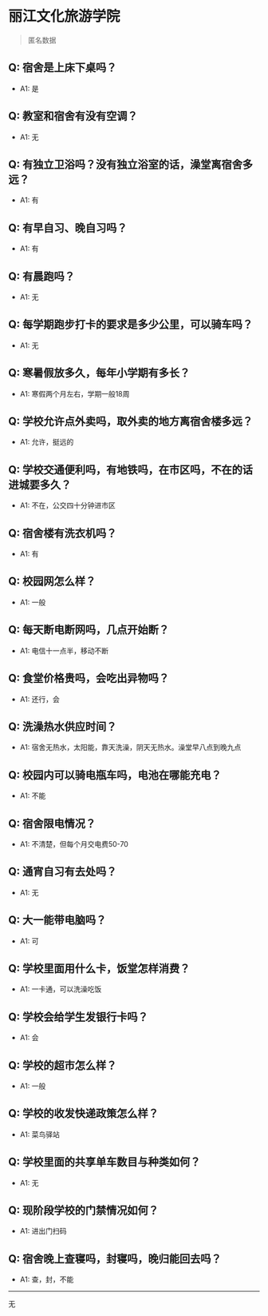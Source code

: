 # 丽江文化旅游学院
> 匿名数据
## Q: 宿舍是上床下桌吗？
- A1: 是
## Q: 教室和宿舍有没有空调？
- A1: 无
## Q: 有独立卫浴吗？没有独立浴室的话，澡堂离宿舍多远？
- A1: 有
## Q: 有早自习、晚自习吗？
- A1: 有
## Q: 有晨跑吗？
- A1: 无
## Q: 每学期跑步打卡的要求是多少公里，可以骑车吗？
- A1: 无
## Q: 寒暑假放多久，每年小学期有多长？
- A1: 寒假两个月左右，学期一般18周
## Q: 学校允许点外卖吗，取外卖的地方离宿舍楼多远？
- A1: 允许，挺远的
## Q: 学校交通便利吗，有地铁吗，在市区吗，不在的话进城要多久？
- A1: 不在，公交四十分钟进市区
## Q: 宿舍楼有洗衣机吗？
- A1: 有
## Q: 校园网怎么样？
- A1: 一般
## Q: 每天断电断网吗，几点开始断？
- A1: 电信十一点半，移动不断
## Q: 食堂价格贵吗，会吃出异物吗？
- A1: 还行，会
## Q: 洗澡热水供应时间？
- A1: 宿舍无热水，太阳能，靠天洗澡，阴天无热水。澡堂早八点到晚九点
## Q: 校园内可以骑电瓶车吗，电池在哪能充电？
- A1: 不能
## Q: 宿舍限电情况？
- A1: 不清楚，但每个月交电费50-70
## Q: 通宵自习有去处吗？
- A1: 无
## Q: 大一能带电脑吗？
- A1: 可
## Q: 学校里面用什么卡，饭堂怎样消费？
- A1: 一卡通，可以洗澡吃饭
## Q: 学校会给学生发银行卡吗？
- A1: 会
## Q: 学校的超市怎么样？
- A1: 一般
## Q: 学校的收发快递政策怎么样？
- A1: 菜鸟驿站
## Q: 学校里面的共享单车数目与种类如何？
- A1: 无
## Q: 现阶段学校的门禁情况如何？
- A1: 进出门扫码
## Q: 宿舍晚上查寝吗，封寝吗，晚归能回去吗？
- A1: 查，封，不能
***
无